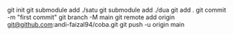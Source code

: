 git init
git submodule add ./satu
git submodule add ./dua
git add .
git commit -m "first commit"
git branch -M main
git remote add origin git@github.com:andi-faizal94/coba.git
git push -u origin main
